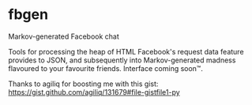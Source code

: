 # fbgen
Markov-generated Facebook chat

Tools for processing the heap of HTML Facebook's request data feature provides to JSON, and subsequently into Markov-generated madness flavoured to your favourite friends. Interface coming soon™.

Thanks to agiliq for boosting me with this gist: https://gist.github.com/agiliq/131679#file-gistfile1-py
